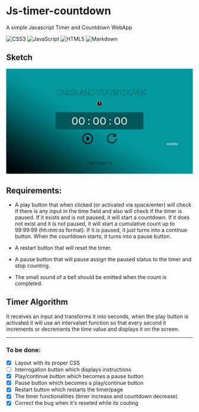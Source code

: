 # Js-timer-countdown

A simple Javascript Timer and Countdown WebApp
   
![CSS3](https://img.shields.io/badge/css3-%231572B6.svg?style=flat&logo=css3&logoColor=white)
![JavaScript](https://img.shields.io/badge/javascript-%23323330.svg?style=flat&logo=javascript&logoColor=%23F7DF1E)
![HTML5](https://img.shields.io/badge/html5-%23E34F26.svg?style=flat&logo=html5&logoColor=white) ![Markdown](https://img.shields.io/badge/markdown-%23000000.svg?style=flat&logo=markdown&logoColor=white)   

## Sketch  

![Sketch](./imgs/Timer.png)  

## Requirements:

- A play button that when clicked (or activated via space/enter) will check if there is any input in the time field and also will check if the timer is paused. If it exists and is not paused, it will start a countdown. If it does not exist and it is not paused, it will start a cumulative count up to 99:99:99 (hh:mm:ss format). If it is paused, it just turns into a continue button. When the countdown starts, it turns into a pause button.

- A restart button that will reset the timer.

- A pause button that will pause assign the paused status to the timer and stop counting.

- The small sound of a bell should be emitted when the count is completed.
   
  
## Timer Algorithm
   
It receives an input and transforms it into seconds, when the play button is activated it will use an intervalset function so that every second it increments or decrements the time value and displays it on the screen.
   
      
---
   
### To be done:

- [x] Layout with its proper CSS
- [ ] Interrogation button which displays instructions
- [x] Play/continue button which becomes a pause button
- [x] Pause button which becomes a play/continue button
- [x] Restart button which restarts the timer/page
- [x] The timer functionalities (timer increase and countdown decrease)
- [x] Correct the bug when it's reseted while its couting
